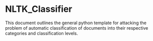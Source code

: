 # NLTK_Classifier

This document outlines the general python template for attacking the problem of automatic classification of documents into their respective categories and classification levels.
